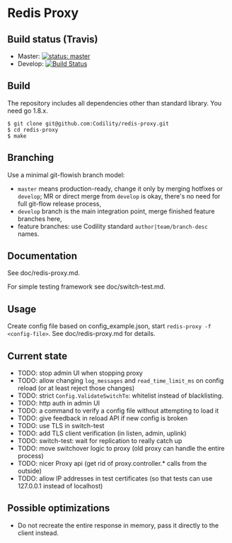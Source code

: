 Redis Proxy
===========

Build status (Travis)
---------------------

  * Master: [![status: master](https://travis-ci.org/Codility/redis-proxy.svg?branch=master)](https://travis-ci.org/Codility/redis-proxy)
  * Develop: [![Build Status](https://travis-ci.org/Codility/redis-proxy.svg?branch=develop)](https://travis-ci.org/Codility/redis-proxy)

Build
-----

The repository includes all dependencies other than standard library.
You need go 1.8.x.


    $ git clone git@github.com:Codility/redis-proxy.git
    $ cd redis-proxy
    $ make


Branching
---------

Use a minimal git-flowish branch model:

   * `master` means production-ready, change it only by merging
     hotfixes or `develop`; MR or direct merge from `develop` is okay,
     there's no need for full git-flow release process,
   * `develop` branch is the main integration point, merge finished
     feature branches here,
   * feature branches: use Codility standard `author|team/branch-desc`
     names.


Documentation
-------------

See doc/redis-proxy.md.

For simple testing framework see doc/switch-test.md.


Usage
-----

Create config file based on config_example.json, start `redis-proxy -f
<config-file>`.  See doc/redis-proxy.md for details.


Current state
-------------

 - TODO: stop admin UI when stopping proxy
 - TODO: allow changing `log_messages` and `read_time_limit_ms` on
   config reload (or at least reject those changes)
 - TODO: strict `Config.ValidateSwitchTo`: whitelist instead of blacklisting.
 - TODO: http auth in admin UI
 - TODO: a command to verify a config file without attempting to load
   it
 - TODO: give feedback in reload API if new config is broken
 - TODO: use TLS in switch-test
 - TODO: add TLS client verification (in listen, admin, uplink)
 - TODO: switch-test: wait for replication to really catch up
 - TODO: move switchover logic to proxy (old proxy can handle the entire process)
 - TODO: nicer Proxy api (get rid of proxy.controller.* calls from the outside)
 - TODO: allow IP addresses in test certificates (so that tests can use 127.0.0.1 instead of localhost)


Possible optimizations
----------------------

 - Do not recreate the entire response in memory, pass it directly to
   the client instead.
